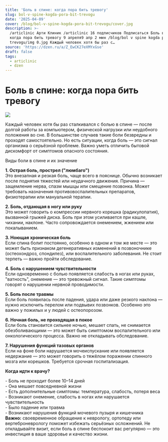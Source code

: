 ```yaml
---
title: 'Боль в спине: когда пора бить тревогу'
slug: bol-v-spine-kogda-pora-bit-trevogu
date: '2025-04-09'
cover: /blog/bol-v-spine-kogda-pora-bit-trevogu/cover.jpg
description: >-
  /articlinic Арти Клиник /articlinic 16 подписчиков Подписаться Боль в спине:
  когда пора бить тревогу 9 апреля9 апр 2 мин /blog/bol v spine kogda pora bit
  trevogu/img 0.jpg Каждый человек хотя бы раз с…
source: 'https://dzen.ru/a/Z_EwCK27eXMYxGse'
draft: false
tags:
  - articlinic
  - dzen
---
```


# Боль в спине: когда пора бить тревогу

![](/blog/bol-v-spine-kogda-pora-bit-trevogu/img-0.jpg)

Каждый человек хотя бы раз сталкивался с болью в спине — после долгой работы за компьютером, физической нагрузки или неудобного положения во сне. В большинстве случаев такие боли безвредны и проходят самостоятельно. Но есть ситуации, когда боль — это сигнал организма о серьёзной проблеме. Важно уметь отличить бытовой дискомфорт от симптомов опасного состояния.  
  
Виды боли в спине и их значение  
  
**1\. Острая боль, прострел ("люмбаго")**  
Это внезапная и резкая боль, чаще всего в пояснице. Обычно возникает после поднятия тяжестей или неудачного движения. Причина — защемление нерва, спазм мышцы или смещение позвонка. Может требовать назначения противовоспалительных препаратов, физиотерапии или мануальной терапии.  
  
**2\. Боль, отдающая в ногу или руку**  
Это может говорить о компрессии нервного корешка (радикулопатия), вызванной грыжей диска. Боль при этом усиливается при кашле, чихании, наклоне. Часто сопровождается онемением, жжением или покалыванием.  
  
**3\. Ноющая хроническая боль**  
Если спина болит постоянно, особенно в одном и том же месте — это может быть признаком дегенеративных изменений в позвоночнике (остеохондроз, спондилез), или воспалительного заболевания. Не стоит терпеть — важно пройти обследование.  
  
**4\. Боль с нарушением чувствительности**  
Если одновременно с болью появляется слабость в ногах или руках, "ватность", онемение — это тревожный сигнал. Такие симптомы говорят о нарушении нервной проводимости.  
  
**5\. Боль после травмы**  
Если боль появилась после падения, удара или даже резкого наклона — нужно исключить перелом или подвывих позвонков. Особенно это важно у пожилых и у людей с остеопорозом.  
  
**6\. Ночная боль, не проходящая в покое**  
Если боль становится сильнее ночью, мешает спать, не снимается обезболивающими — это может быть симптомом воспалительного или онкологического процесса. Важно не откладывать обследование.  
  
**7\. Нарушения функций тазовых органов**  
Если на фоне боли нарушается мочеиспускание или появляется недержание — это может говорить о тяжёлом поражении спинного мозга или корешков. Требуется срочная госпитализация.  
  
**Когда идти к врачу?**  
  
\- Боль не проходит более 10–14 дней  
\- Она мешает повседневной жизни  
\- Есть дополнительные симптомы: температура, слабость, потеря веса  
\- Возникают онемение, слабость в ногах или нарушается чувствительность  
\- Было падение или травма  
\- Возникают нарушения функций мочевого пузыря и кишечника  
**Важно:** своевременное обращение к неврологу, ортопеду или вертеброневрологу поможет избежать серьёзных осложнений. Не откладывайте визит, если боль в спине беспокоит вас регулярно — это инвестиция в ваше здоровье и качество жизни.